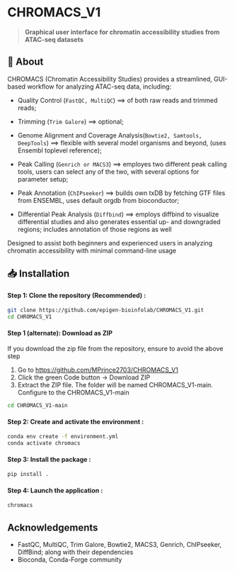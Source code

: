# **CHROMACS_V1**
> **Graphical user interface for chromatin accessibility studies from ATAC-seq datasets**



## 📖 About

CHROMACS (Chromatin Accessibility Studies) provides a streamlined, GUI-based workflow for analyzing ATAC-seq data, including:

- Quality Control (`FastQC, MultiQC`) ==> of both raw reads and trimmed reads;

- Trimming (`Trim Galore`) ==> optional;

- Genome Alignment and Coverage Analysis(`Bowtie2, Samtools, DeepTools`) ==> flexible with several model organisms and beyond, (uses Ensembl toplevel reference);

- Peak Calling (`Genrich or MACS3`) ==> employes two different peak calling tools, users can select any of the two, with several options for parameter setup;

- Peak Annotation (`ChIPseeker`) ==> builds own txDB by fetching GTF files from ENSEMBL, uses default orgdb from bioconductor;

- Differential Peak Analysis (`Diffbind`) ==> employs diffbind to visualize differential studies and also generates essential up- and downgraded regions; includes annotation of those regions as well


Designed to assist both beginners and experienced users in analyzing chromatin accessibility with minimal command-line usage



## 📥 Installation

#### Step 1: Clone the repository (Recommended) :
```bash
git clone https://github.com/epigen-bioinfolab/CHROMACS_V1.git
cd CHROMACS_V1
```

#### Step 1 (alternate): Download as ZIP
If you download the zip file from the repository, ensure to avoid the above step

1. Go to https://github.com/MPrince2703/CHROMACS_V1
2. Click the green Code button → Download ZIP
3. Extract the ZIP file.
The folder will be named CHROMACS_V1-main. Configure to the CHROMACS_V1-main
```bash
cd CHROMACS_V1-main
```

#### Step 2: Create and activate the environment :
```bash
conda env create -f environment.yml
conda activate chromacs
```

#### Step 3: Install the package :
```bash
pip install .
```

#### Step 4: Launch the application :
```bash
chromacs
```


## Acknowledgements

- FastQC, MultiQC, Trim Galore, Bowtie2, MACS3, Genrich, ChIPseeker, DiffBind; along with their dependencies
- Bioconda, Conda-Forge community
